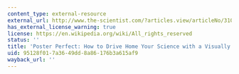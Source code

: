 ```yaml
---
content_type: external-resource
external_url: http://www.the-scientist.com/?articles.view/articleNo/31071/title/Poster-Perfect/
has_external_license_warning: true
license: https://en.wikipedia.org/wiki/All_rights_reserved
status: ''
title: 'Poster Perfect: How to Drive Home Your Science with a Visually Pleasing Poster'
uid: 95128f01-7a36-49dd-8a86-176b3a615af9
wayback_url: ''
---
```

